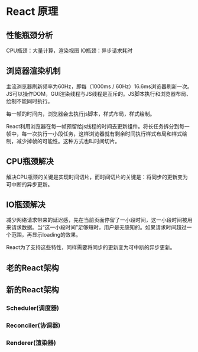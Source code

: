 # React 原理
## 性能瓶颈分析
CPU瓶颈：大量计算，渲染视图
IO瓶颈：异步请求耗时
## 浏览器渲染机制
主流浏览器刷新频率为60Hz，即每（1000ms / 60Hz）16.6ms浏览器刷新一次。JS可以操作DOM，GUI渲染线程与JS线程是互斥的。JS脚本执行和浏览器布局、绘制不能同时执行。

每一帧的时间内，浏览器会去执行js脚本，样式布局，样式绘制。

React利用浏览器在每一帧预留给js线程的时间去更新组件。将长任务拆分到每一帧中，每一次执行一小段任务，这样浏览器就有剩余时间执行样式布局和样式绘制，减少掉帧的可能性。这种方式也叫时间切片。

## CPU瓶颈解决
解决CPU瓶颈的关键是实现时间切片，而时间切片的关键是：将同步的更新变为可中断的异步更新。

## IO瓶颈解决
减少网络请求带来的延迟感，先在当前页面停留了一小段时间，这一小段时间被用来请求数据。当“这一小段时间”足够短时，用户是无感知的。如果请求时间超过一个范围，再显示loading的效果。

React为了支持这些特性，同样需要将同步的更新变为可中断的异步更新。

## 老的React架构
## 新的React架构
### Scheduler(调度器)
### Reconciler(协调器)
### Renderer(渲染器)